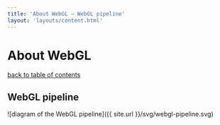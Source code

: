 ```yaml
---
title: 'About WebGL – WebGL pipeline'
layout: 'layouts/content.html'
---
```


# About WebGL

[back to table of contents](../)

## WebGL pipeline

![diagram of the WebGL pipeline]({{ site.url }}/svg/webgl-pipeline.svg)
